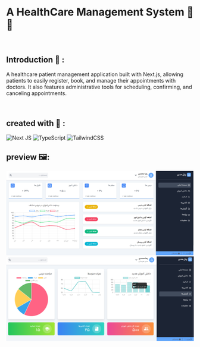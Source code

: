 # A HealthCare Management System 💙🏥
<br>

## Introduction 🤖 :

A healthcare patient management application built with Next.js, allowing patients to easily register, book, and manage their appointments with doctors. It also features administrative tools for scheduling, confirming, and canceling appointments.

<br>

 ## created with 🔧 :

<p align="center">
  
  ![Next JS](https://img.shields.io/badge/Next-black?style=for-the-badge&logo=next.js&logoColor=white)
  ![TypeScript](https://img.shields.io/badge/typescript-%23007ACC.svg?style=for-the-badge&logo=typescript&logoColor=white)
  ![TailwindCSS](https://img.shields.io/badge/tailwindcss-%2338B2AC.svg?style=for-the-badge&logo=tailwind-css&logoColor=white)
  
</p>


## preview 🖼️:

![shopping link](https://github.com/parsa-vesali/panel/blob/main/Screenshot%202024-07-02%20071100.png)
![shopping link](https://github.com/parsa-vesali/panel/blob/main/Screenshot%202024-07-02%20071122.png)
